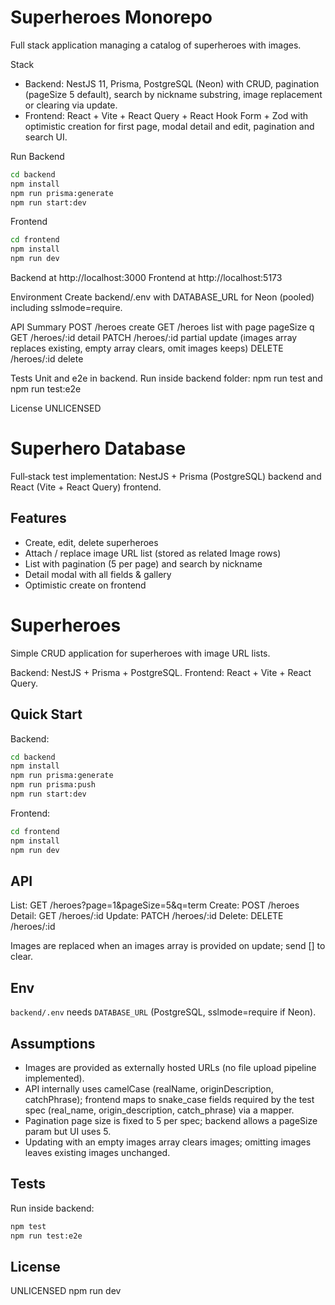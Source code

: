 # Superheroes Monorepo

Full stack application managing a catalog of superheroes with images.

Stack
- Backend: NestJS 11, Prisma, PostgreSQL (Neon) with CRUD, pagination (pageSize 5 default), search by nickname substring, image replacement or clearing via update.
- Frontend: React + Vite + React Query + React Hook Form + Zod with optimistic creation for first page, modal detail and edit, pagination and search UI.

Run
Backend
```bash
cd backend
npm install
npm run prisma:generate
npm run start:dev
```
Frontend
```bash
cd frontend
npm install
npm run dev
```
Backend at http://localhost:3000 Frontend at http://localhost:5173

Environment
Create backend/.env with DATABASE_URL for Neon (pooled) including sslmode=require.

API Summary
POST /heroes create
GET /heroes list with page pageSize q
GET /heroes/:id detail
PATCH /heroes/:id partial update (images array replaces existing, empty array clears, omit images keeps)
DELETE /heroes/:id delete

Tests
Unit and e2e in backend. Run inside backend folder: npm run test and npm run test:e2e

License UNLICENSED
# Superhero Database

Full‑stack test implementation: NestJS + Prisma (PostgreSQL) backend and React (Vite + React Query) frontend.

## Features
- Create, edit, delete superheroes
- Attach / replace image URL list (stored as related Image rows)
- List with pagination (5 per page) and search by nickname
- Detail modal with all fields & gallery
- Optimistic create on frontend
# Superheroes

Simple CRUD application for superheroes with image URL lists.

Backend: NestJS + Prisma + PostgreSQL. Frontend: React + Vite + React Query.

## Quick Start
Backend:
```bash
cd backend
npm install
npm run prisma:generate
npm run prisma:push
npm run start:dev
```
Frontend:
```bash
cd frontend
npm install
npm run dev
```

## API
List: GET /heroes?page=1&pageSize=5&q=term
Create: POST /heroes
Detail: GET /heroes/:id
Update: PATCH /heroes/:id
Delete: DELETE /heroes/:id

Images are replaced when an images array is provided on update; send [] to clear.

## Env
`backend/.env` needs `DATABASE_URL` (PostgreSQL, sslmode=require if Neon).

## Assumptions
- Images are provided as externally hosted URLs (no file upload pipeline implemented).
- API internally uses camelCase (realName, originDescription, catchPhrase); frontend maps to snake_case fields required by the test spec (real_name, origin_description, catch_phrase) via a mapper.
- Pagination page size is fixed to 5 per spec; backend allows a pageSize param but UI uses 5.
- Updating with an empty images array clears images; omitting images leaves existing images unchanged.

## Tests
Run inside backend:
```bash
npm test
npm run test:e2e
```

## License
UNLICENSED
npm run dev

